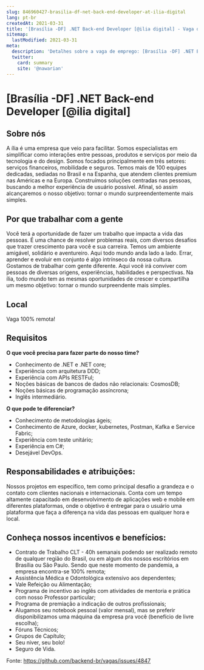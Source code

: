 ```yaml
---
slug: 846960427-brasilia-df-net-back-end-developer-at-ilia-digital
lang: pt-br
createdAt: 2021-03-31
title: '[Brasília -DF] .NET Back-end Developer [@ilia digital] - Vaga de Emprego'
sitemap:
  lastModified: 2021-03-31
meta:
  description: 'Detalhes sobre a vaga de emprego: [Brasília -DF] .NET Back-end Developer [@ilia digital]'
  twitter:
    card: summary
    site: '@nawarian'
---
```


# [Brasília -DF] .NET Back-end Developer [@ilia digital]

## Sobre nós

A ília é uma empresa que veio para facilitar. Somos especialistas em simplificar como interações entre pessoas, produtos e serviços por meio da tecnologia e do design.
Somos focados principalmente em três setores: serviços financeiros, mobilidade e seguros. Temos mais de 100 equipes dedicadas, sediadas no Brasil e na Espanha, que atendem clientes premium nas Américas e na Europa.
Construímos soluções centradas nas pessoas, buscando a melhor experiência de usuário possível. Afinal, só assim alcançaremos o nosso objetivo: tornar o mundo surpreendentemente mais simples.

## Por que trabalhar com a gente

Você terá a oportunidade de fazer um trabalho que impacta a vida das pessoas. É uma chance de resolver problemas reais, com diversos desafios que trazer crescimento para você e sua carreira.
Temos um ambiente amigável, solidário e aventureiro. Aqui todo mundo anda lado a lado. Errar, aprender e evoluir em conjunto é algo intrínseco da nossa cultura.
Gostamos de trabalhar com gente diferente. Aqui você irá conviver com pessoas de diversas origens, experiências, habilidades e perspectivas.
Na ília, todo mundo tem as mesmas oportunidades de crescer e compartilha um mesmo objetivo: tornar o mundo surpreendente mais simples.

## Local

Vaga 100% remota!

## Requisitos

**O que você precisa para fazer parte do nosso time?**

- Conhecimento de .NET e .NET core;
- Experiência com arquitetura DDD;
- Experiência com APIs RESTFul;
- Noções básicas de bancos de dados não relacionais: CosmosDB;
- Noções básicas de programação assíncrona;
- Inglês intermediário.

**O que pode te diferenciar?**

- Conhecimento de metodologias ágeis;
- Conhecimento de Azure, docker, kubernetes, Postman, Kafka e Service Fabric;
- Experiência com teste unitário;
- Experiência em C#;
- Desejável DevOps.

## Responsabilidades e atribuições:

Nossos projetos em específico, tem como principal desafio a grandeza e o contato com clientes nacionais e internacionais. Conta com um tempo altamente capacitado em desenvolvimento de aplicações web e mobile em diferentes plataformas, onde o objetivo é entregar para o usuário uma plataforma que faça a diferença na vida das pessoas em qualquer hora e local.

## Conheça nossos incentivos e benefícios:

- Contrato de Trabalho CLT - 40h semanais podendo ser realizado remoto de qualquer região do Brasil, ou em algum dos nossos escritórios em Brasília ou São Paulo. Sendo que neste momento de pandemia, a empresa encontra-se 100% remota;
- Assistência Médica e Odontológica extensivo aos dependentes;
- Vale Refeição ou Alimentação;
- Programa de incentivo ao inglês com atividades de mentoria e prática com nosso Professor particular;
- Programa de premiação a indicação de outros profissionais;
- Alugamos seu notebook pessoal (valor mensal), mas se preferir disponibilizamos uma máquina da empresa pra você (benefício de livre escolha);
- Fóruns Técnicos;
- Grupos de Capítulo;
- Seu niver, seu bolo!
- Seguro de Vida.




Fonte: https://github.com/backend-br/vagas/issues/4847
